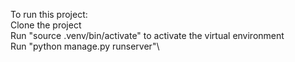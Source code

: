 To run this project:\
Clone the project\
Run "source .venv/bin/activate" to activate the virtual environment\
Run "python manage.py runserver"\